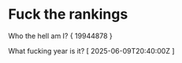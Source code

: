 # Fuck the rankings

Who the hell am I?
{ 19944878 }

What fucking year is it?
[ 2025-06-09T20:40:00Z ]

